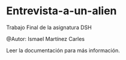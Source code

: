 # Entrevista-a-un-alien
Trabajo Final de la asignatura DSH

@Autor: Ismael Martínez Carles

Leer la documentación para más información.
